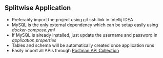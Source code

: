 ## Splitwise Application

* Preferably import the project using git ssh link in Intellij IDEA
* MySQL is the only external dependency which can be setup easily using _docker-compose.yml_
* If MySQL is already installed, just update the username and password in _application.properties_
* Tables and schema will be automatically created once application runs
* Easily import all APIs through [Postman API Collection](https://documenter.getpostman.com/view/8102811/VUqpsHR9)